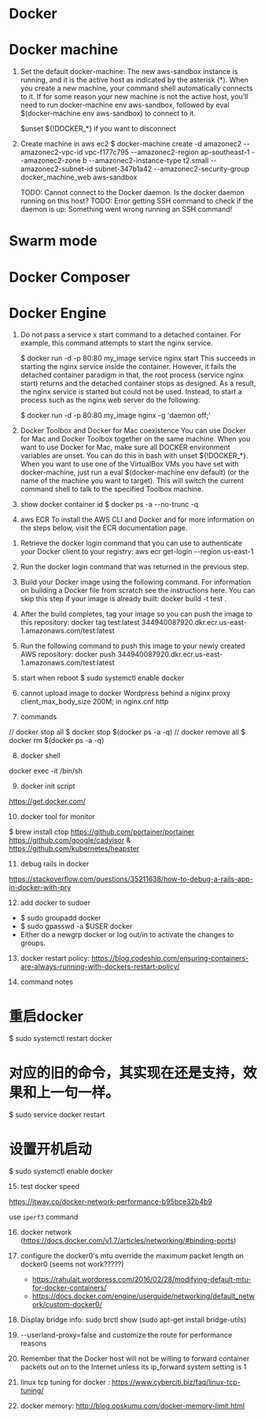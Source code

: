 Docker
======

# Docker machine

1. Set the default docker-machine: 
   The new aws-sandbox instance is running, and it is the active host as indicated by the asterisk (*). When you create a new machine, your command shell automatically connects to it. If for some reason your new machine is not the active host, you’ll need to run docker-machine env aws-sandbox, followed by eval $(docker-machine env aws-sandbox) to connect to it.

   $unset ${!DOCKER_*} if you want to disconnect

2. Create machine in aws ec2
   $ docker-machine create -d amazonec2 --amazonec2-vpc-id vpc-f177c795 --amazonec2-region ap-southeast-1 --amazonec2-zone b --amazonec2-instance-type t2.small --amazonec2-subnet-id subnet-347b1a42 --amazonec2-security-group docker_machine_web aws-sandbox

   TODO: Cannot connect to the Docker daemon. Is the docker daemon running on this host?
   TODO: Error getting SSH command to check if the daemon is up: Something went wrong running an SSH command!

# Swarm mode

# Docker Composer

# Docker Engine

1. Do not pass a service x start command to a detached container. For example, this command attempts to start the nginx service.

    $ docker run -d -p 80:80 my_image service nginx start
    This succeeds in starting the nginx service inside the container. However, it fails the detached container paradigm in that, the root process (service nginx start) returns and the detached container stops as designed. As a result, the nginx service is started but could not be used. Instead, to start a process such as the nginx web server do the following:

    $ docker run -d -p 80:80 my_image nginx -g 'daemon off;'

2. Docker Toolbox and Docker for Mac coexistence
   You can use Docker for Mac and Docker Toolbox together on the same machine. When you want to use Docker for Mac, make sure all DOCKER environment variables are unset. You can do this in bash with unset ${!DOCKER_*}. When you want to use one of the VirtualBox VMs you have set with docker-machine, just run a eval $(docker-machine env default) (or the name of the machine you want to target). This will switch the current command shell to talk to the specified Toolbox machine.

3. show docker container id
   $ docker ps -a --no-trunc -q

4. aws ECR
To install the AWS CLI and Docker and for more information on the steps below, visit the ECR documentation page.
1) Retrieve the docker login command that you can use to authenticate your Docker client to your registry:
aws ecr get-login --region us-east-1

2) Run the docker login command that was returned in the previous step.
3) Build your Docker image using the following command. For information on building a Docker file from scratch see the instructions here. You can skip this step if your image is already built:
docker build -t test .

4) After the build completes, tag your image so you can push the image to this repository:
docker tag test:latest 344940087920.dkr.ecr.us-east-1.amazonaws.com/test:latest

5) Run the following command to push this image to your newly created AWS repository:
docker push 344940087920.dkr.ecr.us-east-1.amazonaws.com/test:latest

5. start when reboot
$ sudo systemctl enable docker

6. cannot upload image to docker Wordpress behind a niginx proxy
client_max_body_size 200M; in nginx.cnf http

7. commands

// docker stop all
$ docker stop $(docker ps -a -q)
// docker remove all
$ docker rm $(docker ps -a -q) 

8. docker shell

docker exec -it <container id> /bin/sh

9. docker init script 

https://get.docker.com/

10. docker tool for monitor

$ brew install ctop
https://github.com/portainer/portainer
https://github.com/google/cadvisor & https://github.com/kubernetes/heapster

11. debug rails in docker

https://stackoverflow.com/questions/35211638/how-to-debug-a-rails-app-in-docker-with-pry

12. add docker to sudoer

* $ sudo groupadd docker
* $ sudo gpasswd -a $USER docker
* Either do a newgrp docker or log out/in to activate the changes to groups.

13. docker restart policy: https://blog.codeship.com/ensuring-containers-are-always-running-with-dockers-restart-policy/

14. command notes

# 重启docker
$ sudo systemctl restart docker
# 对应的旧的命令，其实现在还是支持，效果和上一句一样。
$ sudo service docker restart
# 设置开机启动
$ sudo systemctl enable docker

15. test docker speed

https://jtway.co/docker-network-performance-b95bce32b4b9

use `iperf3` command

16. docker network (https://docs.docker.com/v1.7/articles/networking/#binding-ports)

1. configure the docker0's mtu override the maximum packet length on docker0 (seems not work?????)
   - https://rahulait.wordpress.com/2016/02/28/modifying-default-mtu-for-docker-containers/
   - https://docs.docker.com/engine/userguide/networking/default_network/custom-docker0/
2. Display bridge info: sudo brctl show (sudo apt-get install bridge-utils)
3. --userland-proxy=false and customize the route for performance reasons
4. Remember that the Docker host will not be willing to forward container packets out on to the Internet unless its ip_forward system setting is 1 

17. linux tcp tuning for docker : https://www.cyberciti.biz/faq/linux-tcp-tuning/

18. docker memory: http://blog.opskumu.com/docker-memory-limit.html

